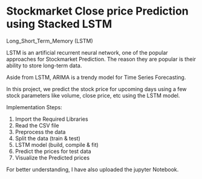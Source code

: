  #                                     Stockmarket Close price Prediction using Stacked LSTM

Long_Short_Term_Memory (LSTM)

LSTM is an artificial recurrent neural network, one of the popular approaches for Stockmarket Prediction. The reason they are popular is their ability to store long-term data.

Aside from LSTM, ARIMA is a trendy model for Time Series Forecasting.

In this project, we predict the stock price for upcoming days using a few stock parameters like volume, close price, etc using the LSTM model.

Implementation Steps:
1. Import the Required Libraries
2. Read the CSV file
3. Preprocess the data
4. Split the data (train & test)
5. LSTM model (build, compile & fit)
6. Predict the prices for test data
7. Visualize the Predicted prices 

For better understanding, I have also uploaded the jupyter Notebook.




